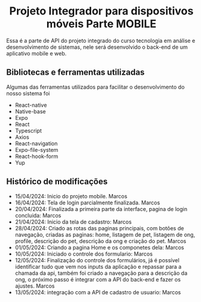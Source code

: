 <h1 align='center'> Projeto Integrador para dispositivos móveis Parte MOBILE </h1>

Essa é a parte de API do projeto integrado do curso tecnologia em análise e desenvolvimento de sistemas, nele será desenvolvido o back-end de um aplicativo mobile e web.

## Bibliotecas e ferramentas utilizadas
Algumas das ferramentas utilizados para facilitar o desenvolvimento do nosso sistema foi

- React-native
- Native-base
- Expo
- React
- Typescript
- Axios
- React-navigation
- Expo-file-system
- React-hook-form
- Yup

## Histórico de modificações
- 15/04/2024: Inicio do projeto mobile. Marcos
- 16/04/2024: Tela de login parcialmente finalizada. Marcos
- 20/04/2024: Finalizada a primeira parte da interface, pagina de login concluida: Marcos
- 21/04/2024: Inicio da tela de cadastro: Marcos
- 28/04/2024: Criado as rotas das paginas principais, com botões de navegação, criadas as paginas: home, listagem de pet, listagem de ong, profile, descrição do pet, descrição da ong e criação do pet. Marcos
- 01/05/2024: Criando a pagina Home e os componetes dela: Marcos
- 10/05/2024: Iniciado o controle dos formulario: Marcos
- 12/05/2024: Finalização do controle dos formulários, já é possível identificar tudo que vem nos inputs da aplicação e repassar para a chamada da api, também foi criado a navegação para a descrição da ong, o próximo passo é integrar com a API do back-end e fazer os ajustes. Marcos
- 13/05/2024: integração com a API de cadastro de usuario: Marcos
